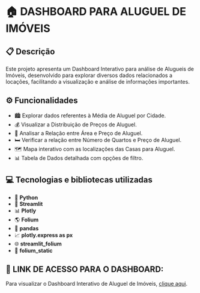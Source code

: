 # :house: DASHBOARD PARA ALUGUEL DE IMÓVEIS

## :clipboard: Descrição
Este projeto apresenta um Dashboard Interativo para análise de Alugueis de Imóveis, desenvolvido para explorar diversos dados relacionados a locações, facilitando a visualização e análise de informações importantes.

## :gear: Funcionalidades
- :cityscape: Explorar dados referentes à Média de Aluguel por Cidade.
- :moneybag: Visualizar a Distribuição de Preços de Aluguel.
- :straight_ruler: Analisar a Relação entre Área e Preço de Aluguel.
- :bed: Verificar a relação entre Número de Quartos e Preço de Aluguel.
- :world_map: Mapa interativo com as localizações das Casas para Aluguel.
- :bar_chart: Tabela de Dados detalhada com opções de filtro.

## :computer: Tecnologias e bibliotecas utilizadas
- :snake: **Python**
- :rocket: **Streamlit**
- :bar_chart: **Plotly**
- :earth_americas: **Folium**
- :page_facing_up: **pandas**
- :chart_with_upwards_trend: **plotly.express as px**
- :globe_with_meridians: **streamlit_folium**
- :compass: **folium_static**

## :link: LINK DE ACESSO PARA O DASHBOARD:
Para visualizar o Dashboard Interativo de Aluguel de Imóveis, 
[clique aqui](https://trabalhofinal-nqzekz2tvf6gzh6zki95qv.streamlit.app/).
